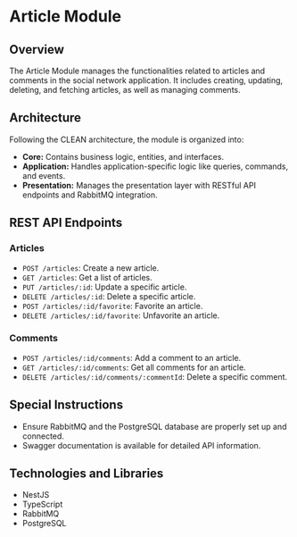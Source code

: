 # Article Module

## Overview

The Article Module manages the functionalities related to articles and comments in the social network application. It includes creating, updating, deleting, and fetching articles, as well as managing comments.

## Architecture

Following the CLEAN architecture, the module is organized into:

- **Core:** Contains business logic, entities, and interfaces.
- **Application:** Handles application-specific logic like queries, commands, and events.
- **Presentation:** Manages the presentation layer with RESTful API endpoints and RabbitMQ integration.

## REST API Endpoints

### Articles

- `POST /articles`: Create a new article.
- `GET /articles`: Get a list of articles.
- `PUT /articles/:id`: Update a specific article.
- `DELETE /articles/:id`: Delete a specific article.
- `POST /articles/:id/favorite`: Favorite an article.
- `DELETE /articles/:id/favorite`: Unfavorite an article.

### Comments

- `POST /articles/:id/comments`: Add a comment to an article.
- `GET /articles/:id/comments`: Get all comments for an article.
- `DELETE /articles/:id/comments/:commentId`: Delete a specific comment.

## Special Instructions

- Ensure RabbitMQ and the PostgreSQL database are properly set up and connected.
- Swagger documentation is available for detailed API information.

## Technologies and Libraries

- NestJS
- TypeScript
- RabbitMQ
- PostgreSQL

